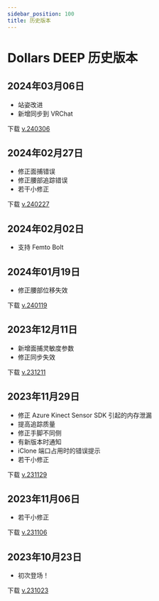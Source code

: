 ```yaml
---
sidebar_position: 100
title: 历史版本
---	
```


# Dollars DEEP 历史版本

## 2024年03月06日
- 站姿改进
- 新增同步到 VRChat

下载 [v.240306](https://pan.baidu.com/s/1lVfQt7B7qJpLP8uIrsfxMA?pwd=k7ec)

## 2024年02月27日
- 修正面捕错误
- 修正腰部追踪错误
- 若干小修正

下载 [v.240227](https://pan.baidu.com/s/1YiT7tY7-ejw8up72l8b8gg?pwd=eit4)

## 2024年02月02日
- 支持 Femto Bolt

## 2024年01月19日
- 修正腰部位移失效

下载 [v.240119](https://pan.baidu.com/s/1LxnO_wjvJAImjQA1WUkFFw?pwd=3nen)

## 2023年12月11日
- 新增面捕灵敏度参数
- 修正同步失效

下载 [v.231211](https://pan.baidu.com/s/1AVCh8pK8hCj0NmnBr80Gxg?pwd=fikc)

## 2023年11月29日
- 修正 Azure Kinect Sensor SDK 引起的内存泄漏
- 提高追踪质量
- 修正手脚不同侧
- 有新版本时通知
- iClone 端口占用时的错误提示
- 若干小修正

下载 [v.231129](https://pan.baidu.com/s/12wPTn0lAEFiVedyOlCac3Q?pwd=8e8e)

## 2023年11月06日
- 若干小修正

下载 [v.231106](https://pan.baidu.com/s/15TcOW87rlOpDFmwhYlUFZQ?pwd=n3iq)


## 2023年10月23日
- 初次登场！

下载 [v.231023](https://pan.baidu.com/s/1YKbECqP3HFxVeJ3K9T2cnA?pwd=d5ft)
